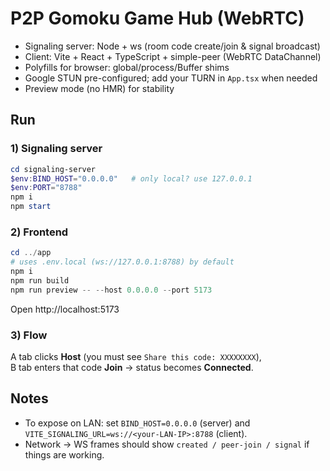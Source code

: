 # P2P Gomoku Game Hub (WebRTC)

- Signaling server: Node + ws (room code create/join & signal broadcast)
- Client: Vite + React + TypeScript + simple-peer (WebRTC DataChannel)
- Polyfills for browser: global/process/Buffer shims
- Google STUN pre-configured; add your TURN in `App.tsx` when needed
- Preview mode (no HMR) for stability

## Run

### 1) Signaling server
```powershell
cd signaling-server
$env:BIND_HOST="0.0.0.0"   # only local? use 127.0.0.1
$env:PORT="8788"
npm i
npm start
```

### 2) Frontend
```powershell
cd ../app
# uses .env.local (ws://127.0.0.1:8788) by default
npm i
npm run build
npm run preview -- --host 0.0.0.0 --port 5173
```
Open http://localhost:5173

### 3) Flow
A tab clicks **Host** (you must see `Share this code: XXXXXXXX`),  
B tab enters that code **Join** → status becomes **Connected**.

## Notes
- To expose on LAN: set `BIND_HOST=0.0.0.0` (server) and `VITE_SIGNALING_URL=ws://<your-LAN-IP>:8788` (client).
- Network → WS frames should show `created / peer-join / signal` if things are working.
